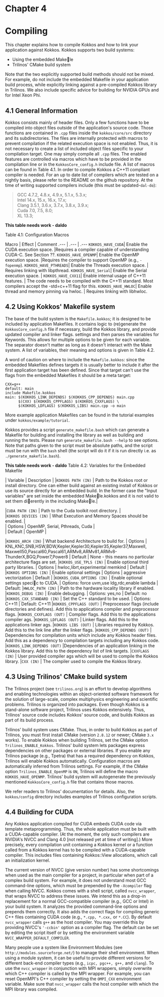 # Chapter 4

# Compiling

This chapter explains how to compile Kokkos and how to link your application against Kokkos. Kokkos supports two build systems:

*  Using the embedded Makele
*  Trilinos' CMake build system

Note that the two explicitly supported build methods should not be mixed. For example, do not include the embedded Makefile in your application build process, while explicitly linking against a pre-compiled Kokkos library in Trilinos. We also include specific advice for building for NVIDIA GPUs and for Intel Xeon Phi.

## 4.1 General Information

Kokkos consists mainly of header files. Only a few functions have to be compiled into object files outside of the application's source code. Those functions are contained in `.cpp` files inside the `kokkos/core/src` directory and its subdirectories. The files are internally protected with macros to prevent compilation if the related execution space is not enabled. Thus, it is not necessary to create a list of included object files specific to your compilation target. One may simply compile all `.cpp` files. The enabled features are controlled via macros which have to be provided in the compilation line or in the `KokkosCore_config.h` include file. A list of macros can be found in Table 4.1. In order to compile Kokkos a C++11 compliant compiler is needed. For an up to date list of compilers which are tested on a nightly basis, please refer to the README on the github repository. At the time of writing supported compilers include (this must be updated-`dal-do`):

> GCC 4.7.2, 4.8.x, 4.9.x, 5.1.x, 5.3.x;  
> Intel 14.x, 15.x, 16.x, 17.x;  
> Clang 3.5.1, 3.6.x, 3.7.x, 3.8.x, 3.9.x;  
> Cuda 7.0, 7.5, 8.0;  
> XL 13.3; 


**This table needs work - daldo**  


Table 4.1: Configuration Macros
  
 Macro | Effect | Comment
  .--- | .--- | .---
`KOKKOS_HAVE_CUDA`| Enable the CUDA execution space. |Requires a compiler capable of understanding CUDA-C. See Section ??.
`KOKKOS_HAVE_OPENMP`| Enable the OpenMP execution space. |Requires the compiler to support OpenMP (e.g., `-fopenmp`).
`KOKKOS_HAVE_PTHREADS`| Enable the Threads execution space. | Requires linking with libpthread.
`KOKKOS_HAVE_Serial`| Enable the Serial execution space. |
`KOKKOS_HAVE_CXX11`| Enable internal usage of C++11 features. | The code needs to be compiled with the C++11 standard. Most compilers accept the -std=c++11 flag for this.
`KOKKOS_HAVE_HWLOC`| Enable thread and memory pinning via hwloc. | Requires linking with libhwloc. 


## 4.2 Using Kokkos' Makefile system

The base of the build system is the `Makefile.kokkos`; it is designed to be included by application Makefiles. It contains logic to (re)generate the `KokkosCore_config.h` file if necessary, build the Kokkos library, and provide updated compiler and linker flags. settings and then parses the variables for Keywords. This allows for multiple options to be given for each variable. The separator doesn't matter as long as it doesn't interact with the Make system. A list of variables, their meaning and options is given in Table 4.2.

A word of caution on where to include the `Makefile.kokkos`: since the embedded Makefiles defines targets it is usually better to include it after the first application target has been defined. Since that target can't use the flags from the embedded Makefiles it should be a meta target:

    CXX=g++
    default: main
    include Makefile.kokkos
    main: $(KOKKOS_LINK_DEPENDS) $(KOKKOS_CPP_DEPENDS) main.cpp
          $(CXX) $(KOKKOS_CPPFLAGS) $(KOKKOS_CXXFLAGS) \
          $(KOKKOS_LDFLAGS) $(KOKKOS_LIBS) main.cpp -o main

More example application Makefiles can be found in the tutorial examples under `kokkos/example/tutorial`.

Kokkos provides a script `generate_makefile.bash` which can generate a Makefile for building and installing the library as well as building and running the tests. Please run `generate_makefile.bash --help` to see options. Note that paths given to the script must be absolute paths, and the script must be run with the `bash` shell (the script will do it if it is run directly i.e. as `./generate_makefile.bash`).

**This table needs work - daldo**
Table 4.2: Variables for the Embedded Makefile

| Variable  | Description |
|`KOKKOS PATH (IN)` | Path to the Kokkos root or install directory. One can either
build against an existing install of Kokkos or use its source
directly for an embedded build. In the former case the "Input
variables" are set inside the embedded Makele.kokkos and it
is not valid to set them dierently in the including Makele.|  

|`CUDA PATH (IN)` | Path to the Cuda toolkit root directory. |  
|`KOKKOS DEVICES (IN)` | What Execution and Memory Spaces should be enabled. |  
|    Options       |   OpenMP, Serial, Pthreads, Cuda |  
|    Default       |  OpenMP |  

|`KOKKOS_ARCH (IN)` | What backend Architecture to build for.
|    Options       | KNL,KNC,SNB,HSW,BDW,Kepler,Kepler30,Kepler35,Kepler37,Maxwell,
                     Maxwell50,Pascal60,Pascal61,ARMv8,ARMv81,ARMv8-ThunderX,BGQ,Power7,Power8
|    Default       | None - this means no particular architecture flags are set.
|`KOKKOS_USE_TPLS (IN)` | Enable optional third party libraries.
|    Options       | hwloc,librt,experimental memkind
|    Default       |
|`KOKKOS OPTIONS (IN)` | Enable optional settings
|    Options       | aggressive vectorization
|    Default       |
|`KOKKOS_CUDA_OPTIONS (IN)` | Enable optional settings specic to CUDA.
|    Options: force uvm,use ldg,rdc,enable lambda
|    Default:
|`HWLOC_PATH (IN)` | Path to the hardware locality library if enabled.
|`KOKKOS_DEBUG (IN)` | Enable debugging.
|     Options: yes,no
|     Default: no
|`KOKKOS_CXX_STANDARD (IN)` | Set the C++ standard to be used.
|     Options: C++11
|     Default: C++11
|`KOKKOS_CPPFLAGS (OUT)` | Preprocessor flags (include directories and defines). Add this
to applications compiler and preprocessor flags.
|`KOKKOS_CXXFLAGS (OUT)` | Compiler flags. Add this to the applications compiler ags.
|`KOKKOS_LDFLAGS (OUT)` | Linker flags. Add this to the applications linker ags.
|`KOKKOS LIBS (OUT)` | Libraries required by Kokkos. Add this to the link line after
the linker flags.
|`KOKKOS_CPP_DEPENDS (OUT)` |  Dependencies for compilation units which include any Kokkos
header files. Add this as a dependency to compilation targets
including any Kokkos code.
|`KOKKOS_LINK_DEPENDS (OUT)` |Dependencies of an application linking in the Kokkos library.
Add this to the dependency list of link targets.
|`CXXFLAGS (IN)` | User provided compiler ags which will be used to compile the
Kokkos library.
|`CXX (IN)` | The compiler used to compile the Kokkos library.


## 4.3 Using Trilinos' CMake build system

The Trilinos project (see `trilinos.org`) is an effort to develop algorithms and enabling technologies within an object-oriented software framework for the solution of large-scale, complex multiphysics engineering and scientific problems. Trilinos is organized into packages. Even though Kokkos is a stand-alone software project, Trilinos uses Kokkos extensively. Thus, Trilinos' source code includes Kokkos' source code, and builds Kokkos
as part of its build process.

Trilinos' build system uses CMake. Thus, in order to build Kokkos as part of Trilinos, you must first install CMake (version `2.8.12` or newer; CMake `3.x` works). To enable Kokkos when building Trilinos, set the CMake option `Trilinos_ENABLE_Kokkos`. Trilinos' build system lets packages express dependencies on other packages or external libraries. If you enable any Trilinos package (e.g., Tpetra) that has a required dependency on Kokkos, Trilinos will enable Kokkos automatically. Configuration macros are automatically inferred from Trilinos settings. For example, if the CMake option `Trilinos_ENABLE_OpenMP` is `ON`, Trilinos will define the macro `KOKKOS_HAVE_OPENMP`. Trilinos' build system will autogenerate the previously mentioned `KokkosCore_config.h` file that contains those macros.

We refer readers to Trilinos' documentation for details. Also, the `kokkos/config` directory includes examples of Trilinos configuration scripts.

## 4.4 Building for CUDA

Any Kokkos application compiled for CUDA embeds CUDA code via template metaprogramming. Thus, the whole application must be built with a CUDA-capable compiler. (At the moment, the only such compilers are NVIDIA's NVCC and Clang 4.0 [not released yet at time of writing].) More precisely, every compilation unit containing a Kokkos kernel or a function called from a Kokkos kernel has to be compiled with a CUDA-capable compiler. This includes files containing Kokkos::View allocations, which call an initialization kernel.

The current version of NVCC (give version number) has some shortcomings when used as the main compiler for a project, in particular when part of a complex build system. For example, it does not understand most GCC command-line options, which must be prepended by the `-Xcompiler` flag when calling NVCC. Kokkos comes with a shell script, called `nvcc_wrapper`, that wraps NVCC to address these issues. We intend this as a drop-in replacement for a normal GCC-compatible compiler (e.g., GCC or Intel) in your build system. It analyzes the provided command-line options and prepends them correctly. It also adds the correct flags for compiling generic C++ files containing CUDA code (e.g., `*.cpp, *.cxx,` or `*.CC`). By default `nvcc_wrapper` calls `g++` as the host compiler. You may override this by providing NVCC's `'-ccbin'` option as a compiler flag. The default can be set by editing the script itself or by setting the environment variable `NVCC_WRAPPER_DEFAULT_COMPILER`.

Many people use a system like Environment Modules (see `http://modules.sourceforge.net/`) to manage their shell environment. When using a module system, it can be useful to provide different versions for different back-end compiler types (e.g., `icpc, pgc++, g++,` and `clang`). To use the `nvcc_wrapper` in conjunction with MPI wrappers, simply overwrite which C++ compiler is called by the MPI wrapper. For example, you can reset OpenMPI's C++ compiler by setting the `OMPI_CXX` environment variable. Make sure that `nvcc_wrapper` calls the host compiler with which the MPI library was compiled.
